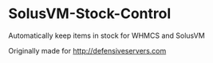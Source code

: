 # SolusVM-Stock-Control
Automatically keep items in stock for WHMCS and SolusVM

Originally made for http://defensiveservers.com
